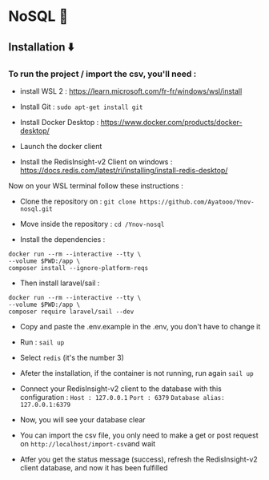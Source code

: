 # NoSQL 🚩
## Installation ⬇️
### To run the project / import the csv, you'll need :

- install WSL 2 : https://learn.microsoft.com/fr-fr/windows/wsl/install

- Install Git : ```sudo apt-get install git```

- Install Docker Desktop : https://www.docker.com/products/docker-desktop/

- Launch the docker client

- Install the RedisInsight-v2 Client on windows : https://docs.redis.com/latest/ri/installing/install-redis-desktop/ 

Now on your WSL terminal follow these instructions :

- Clone the repository on : ```git clone https://github.com/Ayatooo/Ynov-nosql.git```

- Move inside the repository : ```cd /Ynov-nosql ```

- Install the dependencies : 
```
docker run --rm --interactive --tty \
--volume $PWD:/app \
composer install --ignore-platform-reqs
```

- Then install laravel/sail :
```
docker run --rm --interactive --tty \
--volume $PWD:/app \
composer require laravel/sail --dev
```

- Copy and paste the .env.example in the .env, you don't have to  change it 

- Run : ```sail up```

- Select ```redis``` (it's the number 3)

- Afeter the installation, if the container is not running, run again ```sail up ```

- Connect your RedisInsight-v2 client to the database with this configuration :
```Host : 127.0.0.1```
```Port : 6379```
```Database alias: 127.0.0.1:6379```

- Now, you will see your database clear

- You can import the csv file, you only need to make a get or post request on ```http://localhost/import-csv```and wait

- Atfer you get the status message (success), refresh the RedisInsight-v2 client database, and now it has been fulfilled

